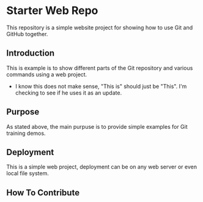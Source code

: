 # Starter Web Repo

This repository is a simple website project for showing how to use Git and GitHub together.

## Introduction

This is example is to show different parts of the Git repository and various commands using a web project. 
* I know this does not make sense, "This is" should just be "This". I'm checking to see if he uses it as an update.

## Purpose

As stated above, the main purpuse is to provide simple examples for Git training demos.

## Deployment

This is a simple web project, deployment can be on any web server or even local file system.

## How To Contribute


